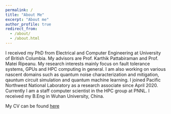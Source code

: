 ```yaml
---
permalink: /
title: "About Me"
excerpt: "About me"
author_profile: true
redirect_from: 
  - /about/
  - /about.html
---
```


I received my PhD from Electrical and Computer Engineering at University of British Columbia. My advisors are Prof. Karthik Pattabiraman and Prof. Matei Ripeanu. My research interests mainly focus on fault tolerance systems, GPUs and HPC computing in general. I am also working on various nascent domains such as quantum noise characterization and mitigation, qauntum circuit simulation and quantum machine learning. I joined Pacific Northwest National Laboratory as a research associate since April 2020. Currently I am a staff computer scientist in the HPC group at PNNL. I received my B.Eng in Wuhan University, China. 

My CV can be found <a href="https://flyree.github.io/files/new_CV_academic_bo.pdf">here</a>
